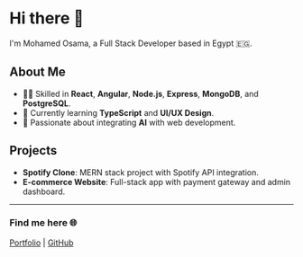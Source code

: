 # Hi there 👋  
I'm Mohamed Osama, a Full Stack Developer based in Egypt 🇪🇬.

## About Me  
- 👨‍💻 Skilled in **React**, **Angular**, **Node.js**, **Express**, **MongoDB**, and **PostgreSQL**.  
- 🌱 Currently learning **TypeScript** and **UI/UX Design**.  
- 🚀 Passionate about integrating **AI** with web development.  

## Projects  
- **Spotify Clone**: MERN stack project with Spotify API integration.  
- **E-commerce Website**: Full-stack app with payment gateway and admin dashboard.  

---

### Find me here 🌐  
[Portfolio](https://my-portfolio-sigma-ebon-36.vercel.app) | [GitHub](https://github.com/moshaosama)

